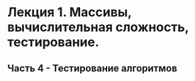 # Лекция 1.  Массивы, вычислительная сложность, тестирование.

## Часть 4 -  Тестирование алгоритмов